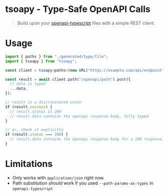 # tsoapy - Type-Safe OpenAPI Calls

> Build upon your [openapi-typescript](https://github.com/drwpow/openapi-typescript) files with a simple REST client.

# Usage

```ts
import { paths } from "./generated/type/file";
import { tsoapy } from "tsoapy";

const client = tsoapy<paths>(new URL("https://example.com/api/endpoint"));

const result = await client.path("/openapi/path").post({
  // data is typed
  ...data,
});

// result is a discriminated union
if (result.success) {
  // result.status is 200
  // result.data contains the openapi response body, fully typed
}

// or, check it explicitly
if (result.status === 200) {
  // result.data contains the openapi response body for a 200 response, fully typed
}
```

# Limitations

- Only works with `application/json` right now.
- Path substitution _should_ work if you used `--path-params-as-types` in `openapi-typescript`
